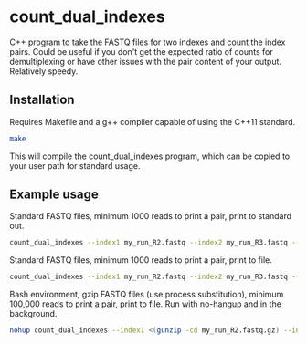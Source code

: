 # count_dual_indexes
C++ program to take the FASTQ files for two indexes and count the index pairs. Could be useful if you don't get the expected ratio of counts for demultiplexing or have other issues with the pair content of your output. Relatively speedy.

## Installation
Requires Makefile and a g++ compiler capable of using the C++11 standard.

```bash
make
```

This will compile the count_dual_indexes program, which can be copied to your user path for standard usage.

## Example usage
Standard FASTQ files, minimum 1000 reads to print a pair, print to standard out.
```bash
count_dual_indexes --index1 my_run_R2.fastq --index2 my_run_R3.fastq --threshold 1000
```

Standard FASTQ files, minimum 1000 reads to print a pair, print to file.
```bash
count_dual_indexes --index1 my_run_R2.fastq --index2 my_run_R3.fastq --threshold 1000 1>index_counts.tsv 2>errors.log
```

Bash environment, gzip FASTQ files (use process substitution), minimum 100,000 reads to print a pair, print to file. Run with no-hangup and in the background.
```bash
nohup count_dual_indexes --index1 <(gunzip -cd my_run_R2.fastq.gz) --index2 <(gunzip -cd my_run_R3.fastq.gz) --threshold 100000 1>index_counts.tsv 2>errors.log &
```
